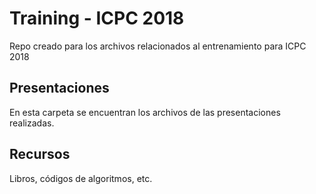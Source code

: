 # Training - ICPC 2018

Repo creado para los archivos relacionados al entrenamiento para ICPC 2018

## Presentaciones

En esta carpeta se encuentran los archivos de las presentaciones realizadas.

## Recursos

Libros, códigos de algoritmos, etc.